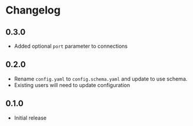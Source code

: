 # Changelog

## 0.3.0

- Added optional `port` parameter to connections

## 0.2.0

- Rename `config.yaml` to `config.schema.yaml` and update to use schema.
- Existing users will need to update configuration


## 0.1.0

- Initial release
